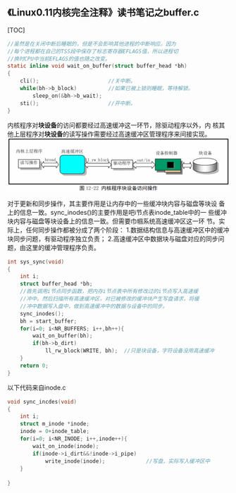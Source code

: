 《Linux0.11内核完全注释》读书笔记之buffer.c
----------------------------------------------
[TOC]

```c
//虽然是在关闭中断后睡眠的，但是不会影响其他进程的中断响应。因为
//每个进程都在自己的TSS段中保存了标志寄存器EFLAGS值，所以进程切
//换时CPU中当前EFLAGS的值也随之改变。
static inline void wait_on_buffer(struct buffer_head *bh)
{
	cli();						//关中断。
	while(bh->b_block)			//如果已被上锁则睡眠，等待解锁。
		sleep_on(&bh->b_wait);	
	sti();						//开中断。
}
```

内核程序对**块设备**的访问都要经过高速缓冲这一环节，除驱动程序以外，内
核其他上层程序对**块设备**的读写操作需要经过高速缓冲区管理程序来间接实现。
![](image/内核程序块设备访问操作.png)

对于更新和同步操作，其主要作用是让内存中的一些缓冲块内容与磁盘等块设
备上的信息一致。sync_inodes()的主要作用是吧i节点表inode_table中的一
些缓冲块内容与磁盘等块设备上的信息一致。但需要巾帼系统高速缓冲区这一环
节。实际上，任何同步操作都被分成了两个阶段：
1.数据结构信息与高速缓冲区中的缓冲块同步问题，有驱动程序独立负责；
2.高速缓冲区中数据块与磁盘对应的同步问题，由这里的缓冲管理程序负责。

```c
int sys_sync(void)
{
	int i;
	struct buffer_head *bh;
	//首先调用i节点同步函数，把内存i节点表中所有修改过的i节点写入高速缓
	//冲中。然后扫描所有高速缓冲区，对已被修改的缓冲块产生写盘请求，将缓
	//冲中数据写入盘中，做到高速缓冲中的数据与设备中的同步。
	sync_inodes();
	bh = start_buffer;
	for(i=0; i<NR_BUFFERS; i++,bh++){
		wait_on_buffer(bh);
		if(bh->b_dirt)
			ll_rw_block(WRITE, bh);  //只是块设备，字符设备没用高速缓冲
	}
	return 0;
}
```

以下代码来自inode.c
```c
void sync_incdes(void)
{
	int i;
	struct m_inode *inode;
	inode = 0+inode_table;
	for(i=0; i<NR_INODE; i++,inode++){
		wait_on_inode(inode);
		if(inode->i_dirt&&!inode->i_pipe)
			write_inode(inode);			 	//写盘，实际写入缓冲区中
	}

}
```